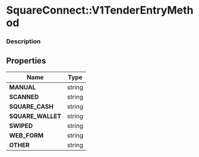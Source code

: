 # SquareConnect::V1TenderEntryMethod

### Description



## Properties
Name | Type
------------ | -------------
**MANUAL** | string
**SCANNED** | string
**SQUARE_CASH** | string
**SQUARE_WALLET** | string
**SWIPED** | string
**WEB_FORM** | string
**OTHER** | string



